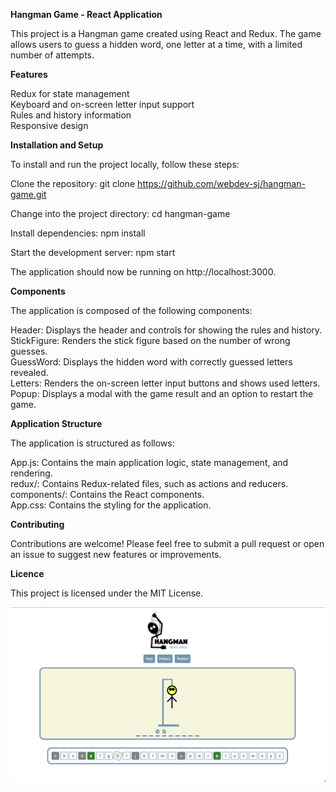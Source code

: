 **Hangman Game - React Application**


This project is a Hangman game created using React and Redux.
The game allows users to guess a hidden word, one letter at a time, with a limited number of attempts.

**Features**

   Redux for state management  
   Keyboard and on-screen letter input support  
   Rules and history information  
   Responsive design  

**Installation and Setup**

To install and run the project locally, follow these steps:

   Clone the repository: git clone https://github.com/webdev-sj/hangman-game.git

   Change into the project directory: cd hangman-game

   Install dependencies: npm install

   Start the development server: npm start

   The application should now be running on http://localhost:3000.

**Components**

The application is composed of the following components:

   Header: Displays the header and controls for showing the rules and history.  
   StickFigure: Renders the stick figure based on the number of wrong guesses.  
   GuessWord: Displays the hidden word with correctly guessed letters revealed.  
   Letters: Renders the on-screen letter input buttons and shows used letters.  
   Popup: Displays a modal with the game result and an option to restart the game.  

**Application Structure**

The application is structured as follows:

   App.js: Contains the main application logic, state management, and rendering.  
   redux/: Contains Redux-related files, such as actions and reducers.  
   components/: Contains the React components.  
   App.css: Contains the styling for the application.  

**Contributing**

Contributions are welcome! Please feel free to submit a pull request or open an issue to suggest new features or improvements.

**Licence**

This project is licensed under the MIT License.


![Image](./hangman-screenshot.png)
